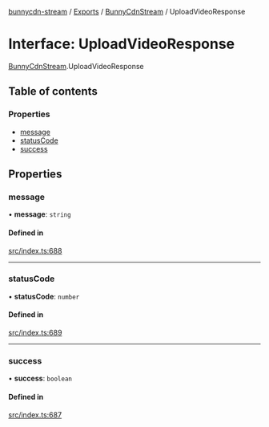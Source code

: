 [bunnycdn-stream](../README.md) / [Exports](../modules.md) / [BunnyCdnStream](../modules/BunnyCdnStream.md) / UploadVideoResponse

# Interface: UploadVideoResponse

[BunnyCdnStream](../modules/BunnyCdnStream.md).UploadVideoResponse

## Table of contents

### Properties

- [message](BunnyCdnStream.UploadVideoResponse.md#message)
- [statusCode](BunnyCdnStream.UploadVideoResponse.md#statuscode)
- [success](BunnyCdnStream.UploadVideoResponse.md#success)

## Properties

### message

• **message**: `string`

#### Defined in

[src/index.ts:688](https://github.com/dan-online/bunnycdn-stream/blob/a0d1e0a/src/index.ts#L688)

___

### statusCode

• **statusCode**: `number`

#### Defined in

[src/index.ts:689](https://github.com/dan-online/bunnycdn-stream/blob/a0d1e0a/src/index.ts#L689)

___

### success

• **success**: `boolean`

#### Defined in

[src/index.ts:687](https://github.com/dan-online/bunnycdn-stream/blob/a0d1e0a/src/index.ts#L687)
